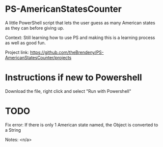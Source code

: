 # PS-AmericanStatesCounter
A little PowerShell script that lets the user guess as many American states as they can before giving up.

Context: Still learning how to use PS and making this is a learning process as well as good fun.

Project link: https://github.com/theBrendeny/PS-AmericanStatesCounter/projects

# Instructions if new to Powershell
Download the file, right click and select "Run with Powershell"

# TODO
Fix error:
  If there is only 1 American state named, the Object is converted to a String
  
  Notes:
  <n/a>
